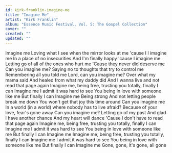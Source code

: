 ```yaml
---
id: kirk-franklin-imagine-me
title: "Imagine Me"
artist: "Kirk Franklin"
album: "Essence Music Festival, Vol. 5: The Gospel Collection"
cover: ""
created: ""
updated: ""
---
```


Imagine me
Loving what I see when the mirror looks at me 'cause I
I imagine me
In a place of no insecurities
And I'm finally happy 'cause
I imagine me
Letting go of all of the ones who hurt me
'Cause they never did deserve me
Can you imagine me?
Saying no to thoughts that try to control me
Remembering all you told me
Lord, can you imagine me?
Over what my mama said
And healed from what my daddy did
And I wanna live and not read that page again
Imagine me, being free, trusting you totally, finally I can
Imagine me
I admit it was hard to see
You being in love with someone like me
But finally I can
Imagine me
Being strong
And not letting people break me down
You won't get that joy this time around
Can you imagine me
In a world (in a world) where nobody has to live afraid?
Because of your love, fear's gone away
Can you imagine me?
Letting go of my past
And glad I have another chance
And my heart will dance
'Cause I don't have to read that page again
Imagine me, being free, trusting you totally, finally I can
Imagine me
I admit it was hard to see
You being in love with someone like me
But finally I can
Imagine me
Imagine me, being free, trusting you totally, finally I can
Imagine me
I admit it was hard to see
You being in love with someone like me
But finally I can
Imagine me
Gone, gone, it's gone, all gone